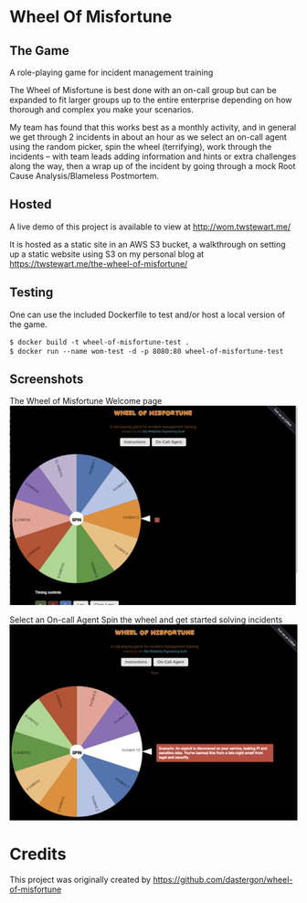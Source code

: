 # Wheel Of Misfortune

## The Game
A role-playing game for incident management training

The Wheel of Misfortune is best done with an on-call group but can be expanded to fit larger groups up to the entire enterprise depending on how thorough and complex you make your scenarios.

My team has found that this works best as a monthly activity, and in general we get through 2 incidents in about an hour as we select an on-call agent using the random picker, spin the wheel (terrifying), work through the incidents – with team leads adding information and hints or extra challenges along the way, then a wrap up of the incident by going through a mock Root Cause Analysis/Blameless Postmortem.

## Hosted
A live demo of this project is available to view at http://wom.twstewart.me/

It is hosted as a static site in an AWS S3 bucket, a walkthrough on setting up a static website using S3 on my personal blog at https://twstewart.me/the-wheel-of-misfortune/


## Testing
One can use the included Dockerfile to test and/or host a local version of the game.

```
$ docker build -t wheel-of-misfortune-test .
$ docker run --name wom-test -d -p 8080:80 wheel-of-misfortune-test
```

## Screenshots
The Wheel of Misfortune Welcome page
![index.html](screenshots/wom-1.png)

Select an On-call Agent
Spin the wheel and get started solving incidents
![incident 10](screenshots/wom-2.png)

# Credits
This project was originally created by https://github.com/dastergon/wheel-of-misfortune 




